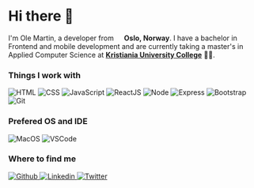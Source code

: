 # Hi there 👋 
I'm Ole Martin, a developer from <img src="https://img.icons8.com/color/48/000000/norway-circular.png" width="13" /> **Oslo, Norway**. I
have a bachelor in Frontend and mobile development and are currently taking a master's in Applied Computer Science at [**Kristiania University College**](https://www.kristiania.no/en/) 👨‍🎓. 

### Things I work with

<p>
	<img
		alt="HTML"
		src="https://img.shields.io/badge/-HTML-E34F26?style=for-the-badge&logo=HTML5&logoColor=white"
	/>
	<img
		alt="CSS"
		src="https://img.shields.io/badge/-CSS-1572B6?style=for-the-badge&logo=css3&logoColor=white"
	/>
	<img
		alt="JavaScript"
		src="https://img.shields.io/badge/-JavaScript-F7DF1E?style=for-the-badge&logo=JavaScript&logoColor=white"
	/>
	<img
		alt="ReactJS"
		src="https://img.shields.io/badge/-ReactJs-61DAFB?&style=for-the-badge&logo=react&logoColor=white"
	/>
	<img
		alt="Node"
		src="https://img.shields.io/badge/-Node.js-339933?style=for-the-badge&logo=Node.js&logoColor=white"
	/>
	<img
		alt="Express"
		src="https://img.shields.io/badge/-Express.js-43853d?style=for-the-badge&logo=Express&logoColor=white"
	/>
	<img
		alt="Bootstrap"
		src="https://img.shields.io/badge/Bootstrap-563D7C?style=for-the-badge&logo=bootstrap&logoColor=white"
	/>
	<img
		alt="Git"
		src="https://img.shields.io/badge/-Git-F05032?style=for-the-badge&logo=git&logoColor=white"
	/>
</p>

### Prefered OS and IDE
<p>
	<img
		alt="MacOS"
		src="https://img.shields.io/badge/macOS-000000?&style=for-the-badge&logo=macOS&logoColor=white"
	/>
	<img
		alt="VSCode"
		src="https://img.shields.io/badge/Visual%20Studio%20Code-007ACC?&style=for-the-badge&logo=Visual%20Studio%20Code&logoColor=white"
	/>
</p>

### Where to find me

<p>
	<a href="https://github.com/OleMartinLarsen" target="_blank">
		<img
			alt="Github"
			src="https://img.shields.io/badge/GitHub-%2312100E.svg?&style=for-the-badge&logo=Github&logoColor=white"
		/>
	</a>
	<a href="https://www.linkedin.com/in/omlarsen/" target="_blank">
		<img
			alt="Linkedin"
			src="https://img.shields.io/badge/Linkedin-0077B5?style=for-the-badge&logo=Linkedin&logoColor=white"
		/>
	</a>
	<a href="https://twitter.com/om_larsen" target="_blank">
		<img
			alt="Twitter"
			src="https://img.shields.io/badge/twitter-%231DA1F2.svg?&style=for-the-badge&logo=twitter&logoColor=white"
		/>
	</a>
</p>
